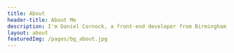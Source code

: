 ```yaml
---
title: About
header-title: About Me
description: I'm Daniel Cornock, a front-end developer from Birmingham, United Kingdom.
layout: about
featuredImg: /pages/bg_about.jpg
---
```

